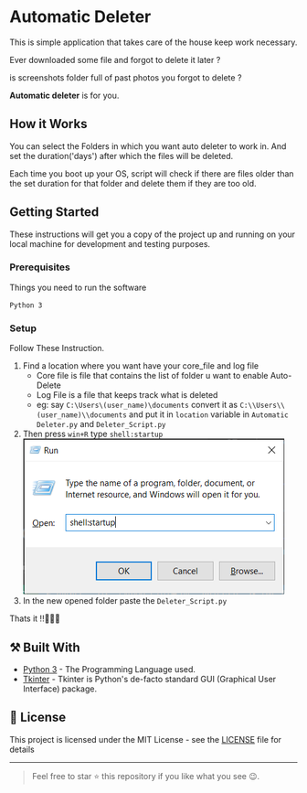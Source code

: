 # Automatic Deleter

This is simple application that takes care of the house keep work necessary.

Ever downloaded some file and forgot to delete it later ?

is screenshots folder full of past photos you forgot to delete ?

**Automatic deleter** is for you.

## How it Works

You can select the Folders in which you want auto deleter to work in. And set the duration('days') after which the files will be deleted.

Each time you boot up your OS, script will check if there are files older than the set duration for that folder and delete them if they are too old.

## Getting Started

These instructions will get you a copy of the project up and running on your local machine for development and testing purposes.

### Prerequisites

Things you need to run the software

```
Python 3
```

### Setup

Follow These Instruction.

1. Find a location where you want have your core_file and log file
   - Core file is file that contains the list of folder u want to enable Auto-Delete
   - Log File is a file that keeps track what is deleted
   - eg: say `C:\Users\(user_name)\documents` convert it as `C:\\Users\\(user_name)\\documents` and put it in `location` variable in `Automatic Deleter.py` and `Deleter_Script.py`
2. Then press `win+R` type `shell:startup`
   ![Run Window image](images/run_window.png)
3. In the new opened folder paste the `Deleter_Script.py`

Thats it !!🎉🎉🎉

## ⚒ Built With

- [Python 3](https://www.python.org/) - The Programming Language used.
- [Tkinter](https://wiki.python.org/moin/TkInter) - Tkinter is Python's de-facto standard GUI (Graphical User Interface) package.

## 📃 License

This project is licensed under the MIT License - see the [LICENSE](LICENSE) file for details

---

> Feel free to star ⭐ this repository if you like what you see 😉.
